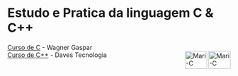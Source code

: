 # Estudo e Pratica da linguagem C & C++
 
[Curso de C](https://wagnergaspar.com/curso-gratuito-de-programacao-c/) - Wagner Gaspar<br>
[Curso de C++](https://www.youtube.com/playlist?list=PL5EmR7zuTn_bONyjFxSO4ZCE-SVVNFGkS) - Daves Tecnologia
<img align="right" alt="Mari-C" height="40" width="50" src="https://cdn.jsdelivr.net/gh/devicons/devicon/icons/c/c-original.svg" />
<img align="right" alt="Mari-C" height="40" width="50" src="https://cdn.jsdelivr.net/gh/devicons/devicon/icons/cplusplus/cplusplus-original.svg" />
